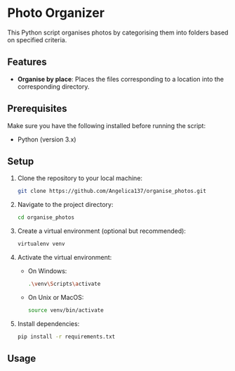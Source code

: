 # Photo Organizer

This Python script organises photos by categorising them into folders based on specified criteria.

## Features

- **Organise by place**: Places the files corresponding to a location into the corresponding directory.

## Prerequisites

Make sure you have the following installed before running the script:

- Python (version 3.x)

## Setup

1. Clone the repository to your local machine:

    ```bash
    git clone https://github.com/Angelica137/organise_photos.git
    ```

2. Navigate to the project directory:

    ```bash
    cd organise_photos
    ```

3. Create a virtual environment (optional but recommended):

    ```bash
    virtualenv venv
    ```

4. Activate the virtual environment:

    - On Windows:

        ```bash
        .\venv\Scripts\activate
        ```

    - On Unix or MacOS:

        ```bash
        source venv/bin/activate
        ```

5. Install dependencies:

    ```bash
    pip install -r requirements.txt
    ```

## Usage


